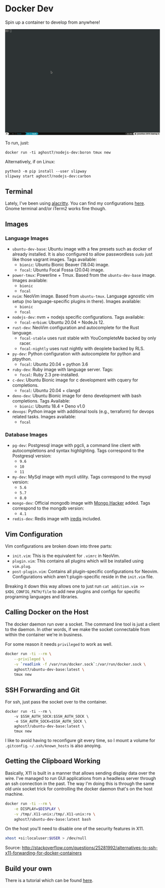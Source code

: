 # Docker Dev
Spin up a container to develop from anywhere!

![docker-dev](https://raw.githubusercontent.com/AGhost-7/docker-dev/assets/demo.gif)

To run, just:
```
docker run -ti aghost7/nodejs-dev:boron tmux new
```

Alternatively, if on Linux:
```
python3 -m pip install --user slipway
slipway start aghost7/nodejs-dev:carbon
```

## Terminal
Lately, I've been using [alacritty][alacritty]. You can find my configurations
[here][alacritty_config]. Gnome terminal and/or iTerm2 works fine though.

[alacritty]: https://github.com/jwilm/alacritty
[alacritty_config]: https://github.com/AGhost-7/dotfiles/tree/master/alacritty

## Images

### Language Images
- `ubuntu-dev-base`: Ubuntu image with a few presets such as docker of
already installed. It is also configured to allow passwordless `sudo` just like
those vagrant images. Tags available:
	- `bionic`: Ubuntu Bionic Beaver (18.04) image.
	- `focal`: Ubuntu Focal Fossa (20.04) image.
- `power-tmux`: Powerline + Tmux. Based from the `ubuntu-dev-base` image.
Images available:
	- `bionic`
	- `focal`
- `nvim`: NeoVim image. Based from `ubuntu-tmux`. Language agnostic vim
setup (no language-specific plugins in there). Images available:
	- `bionic`
	- `focal`
- `nodejs-dev`: nvm + nodejs specific configurations. Tags available:
	- `focal-erbium`: Ubuntu 20.04 + NodeJs 12.
- `rust-dev`: NeoVim configuration and autocomplete for the Rust language. 
	- `focal-stable` uses rust stable with YouCompleteMe backed by only racer.
	- `focal-nightly` uses rust nightly with deoplete backed by RLS.
- `py-dev`: Python configuration with autocomplete for python and ptpython.
	- `focal`: Ubuntu 20.04 + python 3.6
- `ruby-dev`: Ruby image with language server. Tags:
	- `focal`: Ruby 2.3 pre-installed.
- `c-dev`: Ubuntu Bionic image for c development with cquery for completions.
	- `focal`: Ubuntu 20.04 + clangd
- `deno-dev`: Ubuntu Bionic image for deno development with bash completions.
Tags Available:
	- `bionic`: Ubuntu 18.4 + Deno v1.0 
- `devops`: Python image with additional tools (e.g., terraform) for devops
related tasks. Images available:
	- `focal`
	
### Database Images
- `pg-dev`: Postgresql image with pgcli, a command line client with
autocompletions and syntax highlighting. Tags correspond to the Postgresql
version:
	- `9.6`
	- `10`
	- `11`
- `my-dev`: MySql image with mycli utility. Tags correspond to the mysql
version:
	- `5.6`
	- `5.7`
	- `8.0`
- `mongo-dev`: Official mongodb image with [Mongo Hacker][mongo_hacker] added.
Tags correspond to the mongdb version:
	- `4.1`
- `redis-dev`: Redis image with [iredis][iredis] included.

[mongo_hacker]: https://github.com/TylerBrock/mongo-hacker
[iredis]: https://github.com/laixintao/iredis

## Vim Configuration
Vim configurations are broken down into three parts:
- `init.vim`: This is the equivalent for `.vimrc` in NeoVim.
- `plugin.vim`: This contains all plugins which will be installed using 
`vim.plug`.
- `post-plugin.vim`: Contains all plugin-specific configurations for Neovim.
Configurations which aren't plugin-specific reside in the `init.vim` file.

Breaking it down this way allows one to just run
`cat addition.vim >> $XDG_CONFIG_PATH/file` to add new plugins and configs for
specific programing languages and libraries.

## Calling Docker on the Host
The docker daemon run over a socket. The command line tool is just a client to
the daemon. In other words, if we make the socket connectable from within the
container we're in business.

For some reason it needs `privileged` to work as well.
```bash
docker run -ti --rm \
	--privileged \
	-v `readlink -f /var/run/docker.sock`:/var/run/docker.sock \
	aghost7/ubuntu-dev-base:latest \
	tmux new
```

## SSH Forwarding and Git
For ssh, just pass the socket over to the container.
```
docker run -ti --rm \
	-v $SSH_AUTH_SOCK:$SSH_AUTH_SOCK \
	-e SSH_AUTH_SOCK=$SSH_AUTH_SOCK \
	aghost7/ubuntu-dev-base:latest \
	tmux new
```
I like to avoid having to reconfigure git every time, so I mount a volume for
`.gitconfig`. `~/.ssh/known_hosts` is also anoying.

## Getting the Clipboard Working
Basically, X11 is built in a manner that allows sending display data over the
wire. I've managed to run GUI applications from a headless server through an
ssh connection in the past. The way I'm doing this is through the same old
unix socket trick for controlling the docker daemon that's on the host machine.

```bash
docker run -ti --rm \
	-e DISPLAY=$DISPLAY \
	-v /tmp/.X11-unix:/tmp/.X11-unix:ro \
	aghost7/ubuntu-dev-base:latest bash
```

On the host you'll need to disable one of the security features in X11.
```bash
xhost +si:localuser:$USER > /dev/null
```

Source: http://stackoverflow.com/questions/25281992/alternatives-to-ssh-x11-forwarding-for-docker-containers

## Build your own
There is a tutorial which can be found [here](tutorial/readme.md).
